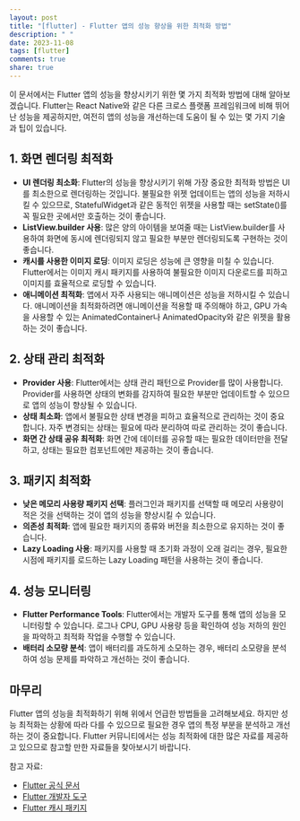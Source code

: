 ```yaml
---
layout: post
title: "[flutter] - Flutter 앱의 성능 향상을 위한 최적화 방법"
description: " "
date: 2023-11-08
tags: [flutter]
comments: true
share: true
---
```


이 문서에서는 Flutter 앱의 성능을 향상시키기 위한 몇 가지 최적화 방법에 대해 알아보겠습니다. Flutter는 React Native와 같은 다른 크로스 플랫폼 프레임워크에 비해 뛰어난 성능을 제공하지만, 여전히 앱의 성능을 개선하는데 도움이 될 수 있는 몇 가지 기술과 팁이 있습니다.

## 1. 화면 렌더링 최적화

- **UI 렌더링 최소화**: Flutter의 성능을 향상시키기 위해 가장 중요한 최적화 방법은 UI를 최소한으로 렌더링하는 것입니다. 불필요한 위젯 업데이트는 앱의 성능을 저하시킬 수 있으므로, StatefulWidget과 같은 동적인 위젯을 사용할 때는 setState()를 꼭 필요한 곳에서만 호출하는 것이 좋습니다.
- **ListView.builder 사용**: 많은 양의 아이템을 보여줄 때는 ListView.builder를 사용하여 화면에 동시에 렌더링되지 않고 필요한 부분만 렌더링되도록 구현하는 것이 좋습니다.
- **캐시를 사용한 이미지 로딩**: 이미지 로딩은 성능에 큰 영향을 미칠 수 있습니다. Flutter에서는 이미지 캐시 패키지를 사용하여 불필요한 이미지 다운로드를 피하고 이미지를 효율적으로 로딩할 수 있습니다.
- **애니메이션 최적화**: 앱에서 자주 사용되는 애니메이션은 성능을 저하시킬 수 있습니다. 애니메이션을 최적화하려면 애니메이션을 적용할 때 주의해야 하고, GPU 가속을 사용할 수 있는 AnimatedContainer나 AnimatedOpacity와 같은 위젯을 활용하는 것이 좋습니다.

## 2. 상태 관리 최적화

- **Provider 사용**: Flutter에서는 상태 관리 패턴으로 Provider를 많이 사용합니다. Provider를 사용하면 상태의 변화를 감지하여 필요한 부분만 업데이트할 수 있으므로 앱의 성능이 향상될 수 있습니다.
- **상태 최소화**: 앱에서 불필요한 상태 변경을 피하고 효율적으로 관리하는 것이 중요합니다. 자주 변경되는 상태는 필요에 따라 분리하여 따로 관리하는 것이 좋습니다.
- **화면 간 상태 공유 최적화**: 화면 간에 데이터를 공유할 때는 필요한 데이터만을 전달하고, 상태는 필요한 컴포넌트에만 제공하는 것이 좋습니다.

## 3. 패키지 최적화

- **낮은 메모리 사용량 패키지 선택**: 플러그인과 패키지를 선택할 때 메모리 사용량이 적은 것을 선택하는 것이 앱의 성능을 향상시킬 수 있습니다.
- **의존성 최적화**: 앱에 필요한 패키지의 종류와 버전을 최소한으로 유지하는 것이 좋습니다.
- **Lazy Loading 사용**: 패키지를 사용할 때 초기화 과정이 오래 걸리는 경우, 필요한 시점에 패키지를 로드하는 Lazy Loading 패턴을 사용하는 것이 좋습니다.

## 4. 성능 모니터링

- **Flutter Performance Tools**: Flutter에서는 개발자 도구를 통해 앱의 성능을 모니터링할 수 있습니다. 로그나 CPU, GPU 사용량 등을 확인하여 성능 저하의 원인을 파악하고 최적화 작업을 수행할 수 있습니다.
- **배터리 소모량 분석**: 앱이 배터리를 과도하게 소모하는 경우, 배터리 소모량을 분석하여 성능 문제를 파악하고 개선하는 것이 좋습니다.

## 마무리

Flutter 앱의 성능을 최적화하기 위해 위에서 언급한 방법들을 고려해보세요. 하지만 성능 최적화는 상황에 따라 다를 수 있으므로 필요한 경우 앱의 특정 부분을 분석하고 개선하는 것이 중요합니다. Flutter 커뮤니티에서는 성능 최적화에 대한 많은 자료를 제공하고 있으므로 참고할 만한 자료들을 찾아보시기 바랍니다.

참고 자료: 
- [Flutter 공식 문서](https://flutter.dev/docs/perf/rendering/best-practices)
- [Flutter 개발자 도구](https://flutter.dev/docs/development/tools/devtools/overview)
- [Flutter 캐시 패키지](https://pub.dev/packages/flutter_cache_manager)